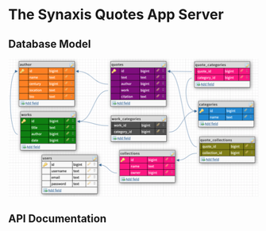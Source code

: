 # The Synaxis Quotes App Server

## Database Model

![Database Model](./images/database-model.png)

## API Documentation
